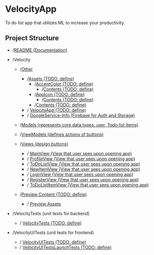 # VelocityApp
To do list app that utilizes ML to increase your productivity.

## Project Structure

- /[README (Documentation)](Velocity/Other/README.md)
- /Velocity
    - /[Other](Velocity/Other/)
        - /[Assets (TODO: define)](Velocity/Other/Assets.xcassets/)
            - /[AccentColor (TODO: define)](Velocity/Other/Assets.xcassets/AccentColor.colorset/)
                - /[Contents (TODO: define)](Velocity/Other/Assets.xcassets/AccentColor.colorset/Contents.json)
            - /[Applcon (TODO: define)](Velocity/Other/Assets.xcassets/Applcon.appiconset/)
                - /[Contents (TODO: define)](Velocity/Other/Assets.xcassets/AccentColor.colorset/Contents.json)
            - /[Contents (TODO: define)](Velocity/Other/Assets.xcassets/AccentColor.colorset/Contents.json)
        - / [VelocityApp (TODO: define)](Velocity/Other/VelocityApp.swift)
        - / [GoogleService-Info (Firebase for Auth and Storage)](Velocity/Other/GoogleService-Info.plist)
        
    - /[Models (represents core data types: user, Todo list items)](Velcity/Models/)

    - /[ViewModels (defines actions of buttons)](Velocity/ViewModels/)

    - /[Views (design buttons)](Velocity/Views/)
        - / [MainView (View that user sees upon opening app)](Velocity/Views/MainView.swift)
        - / [ProfileView (View that user sees upon opening app)](Velocity/Views/ProfileView.swift)
        - / [ToDoListView (View that user sees upon opening app)](Velocity/Views/ToDoListView.swift)
        - / [NewItemView (View that user sees upon opening app)](Velocity/Views/NewItemView.swift)
        - / [LoginView (View that user sees upon opening app)](Velocity/Views/LoginView.swift)
        - / [RegisterView (View that user sees upon opening app)](Velocity/Views/RegisterView.swift)
        - / [ToDoListItemView (View that user sees upon opening app)](Velocity/Views/ToDoListItemView.swift)

    - /[Preview Content (TODO: define)](Velocity/Preview%20Content/)
        - / [Preview Assets](Velocity/Preview%20Content/Preview%20Assets.xcassets)

- /VelocityTests (unit tests for backend)
    - / [VelocityTests (TODO: define)](VelocityTests/VelocityTests.swift)
    
- /VelocityUITests (unit tests for frontend)
    - / [VelocityUITests (TODO: define)](VelocityUITests/VelocityUITests.swift)
    - / [VelocityUITestsLaunchTests (TODO: define)](VelocityUITests/VelocityUITestsLaunchTests.swift) 
    

